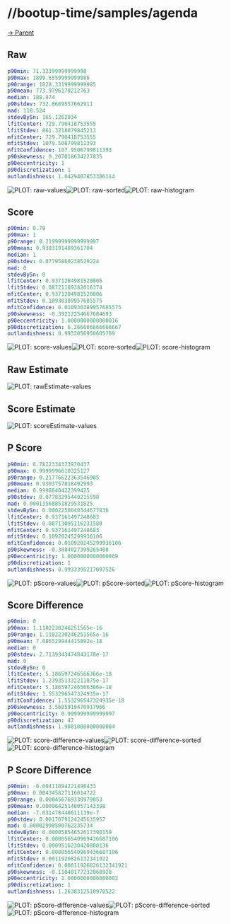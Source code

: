
# //bootup-time/samples/agenda

[→ Parent](../..)


## Raw


```yaml
p90min: 71.32399999999998
p90max: 1899.6559999999986
p90range: 1828.3319999999985
p90mean: 773.9796170212763
median: 188.974
p90stdev: 732.8669557662911
mad: 118.524
stdevBySn: 165.1262034
lfitCenter: 729.790418753555
lfitStdev: 861.3218079845213
mfitCenter: 729.790418753555
mfitStdev: 1079.506799811393
mfitConfidence: 107.9506799811393
p90skewness: 0.207018634227835
p90eccentricity: 1
p90discretization: 1
outlandishness: 1.0429407853306114

```

![PLOT: raw-values](./raw/values.svg)![PLOT: raw-sorted](./raw/sorted.svg)![PLOT: raw-histogram](./raw/histogram.svg)
## Score


```yaml
p90min: 0.78
p90max: 1
p90range: 0.21999999999999997
p90mean: 0.9303191489361704
median: 1
p90stdev: 0.07795869238529224
mad: 0
stdevBySn: 0
lfitCenter: 0.9371204981520806
lfitStdev: 0.08721189382016374
mfitCenter: 0.9371204981520806
mfitStdev: 0.10930389957685575
mfitConfidence: 0.010930389957685575
p90skewness: -0.39212254667684693
p90eccentricity: 1.0000000000000016
p90discretization: 6.266666666666667
outlandishness: 0.9933056950605769

```

![PLOT: score-values](./score/values.svg)![PLOT: score-sorted](./score/sorted.svg)![PLOT: score-histogram](./score/histogram.svg)
## Raw Estimate

![PLOT: rawEstimate-values](./rawEstimate/values.svg)
## Score Estimate

![PLOT: scoreEstimate-values](./scoreEstimate/values.svg)
## P Score


```yaml
p90min: 0.7822334373970437
p90max: 0.9999996610325127
p90range: 0.21776622363546905
p90mean: 0.9303757818492993
median: 0.9998640422399425
p90stdev: 0.07783295440215598
mad: 0.00013568851829531825
stdevBySn: 0.0002250040344677836
lfitCenter: 0.937161497248683
lfitStdev: 0.08713095116231588
mfitCenter: 0.937161497248683
mfitStdev: 0.10920245299936106
mfitConfidence: 0.010920245299936106
p90skewness: -0.3884027399265408
p90eccentricity: 1.0000000000000009
p90discretization: 1
outlandishness: 0.9933395217097526

```

![PLOT: pScore-values](./pScore/values.svg)![PLOT: pScore-sorted](./pScore/sorted.svg)![PLOT: pScore-histogram](./pScore/histogram.svg)
## Score Difference


```yaml
p90min: 0
p90max: 1.1102230246251565e-16
p90range: 1.1102230246251565e-16
p90mean: 7.086529944415892e-18
median: 0
p90stdev: 2.7139343474843178e-17
mad: 0
stdevBySn: 0
lfitCenter: 5.186597246566366e-18
lfitStdev: 1.239351332211875e-17
mfitCenter: 5.186597246566366e-18
mfitStdev: 1.553296547324935e-17
mfitConfidence: 1.553296547324935e-18
p90skewness: 3.5685919470917966
p90eccentricity: 0.999999999999997
p90discretization: 47
outlandishness: 1.9881000000000004

```

![PLOT: score-difference-values](./score-difference/values.svg)![PLOT: score-difference-sorted](./score-difference/sorted.svg)![PLOT: score-difference-histogram](./score-difference/histogram.svg)
## P Score Difference


```yaml
p90min: -0.00411094221496433
p90max: 0.004345827116014722
p90range: 0.008456769330979053
p90mean: 0.00006425140057143398
median: -7.031478440611139e-7
p90stdev: 0.0017079124245635957
mad: 0.00002998500762235734
stdevBySn: 0.00005854652617390159
lfitCenter: 0.000056540969436687106
lfitStdev: 0.0009516230420800136
mfitCenter: 0.000056540969436687106
mfitStdev: 0.0011926826132341922
mfitConfidence: 0.00011926826132341921
p90skewness: -0.11040177232068928
p90eccentricity: 1.0000000000000002
p90discretization: 1
outlandishness: 1.2638312510970522

```

![PLOT: pScore-difference-values](./pScore-difference/values.svg)![PLOT: pScore-difference-sorted](./pScore-difference/sorted.svg)![PLOT: pScore-difference-histogram](./pScore-difference/histogram.svg)
